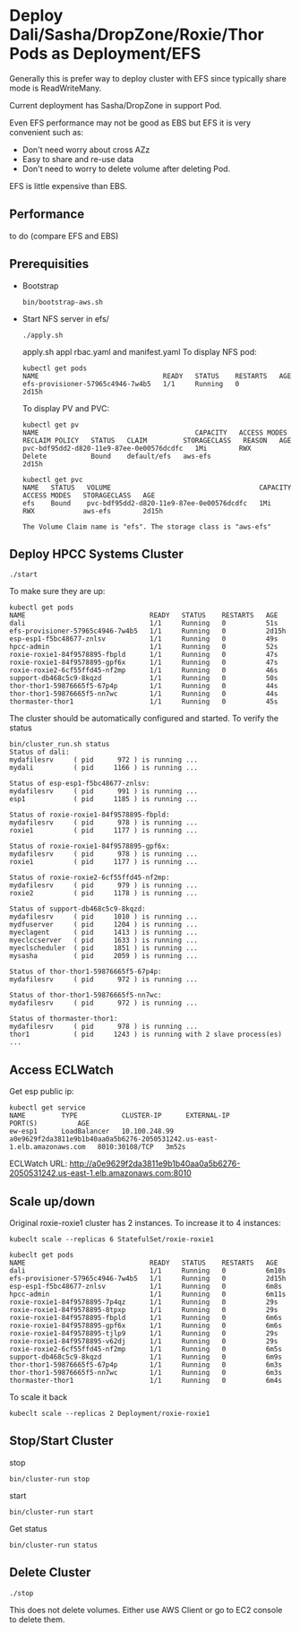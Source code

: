 # Deploy Dali/Sasha/DropZone/Roxie/Thor Pods as Deployment/EFS

Generally this is prefer way to deploy cluster with EFS since typically share mode is ReadWriteMany.

Current deployment has Sasha/DropZone in support Pod.

Even EFS performance may not be good as EBS but EFS it is very convenient such as:
- Don't need worry about cross AZz
- Easy to share and re-use data
- Don't need to worry to delete volume after deleting Pod. 

EFS is little expensive than EBS.

## Performance
to do (compare EFS and EBS)

## Prerequisities
- Bootstrap
  ```console
  bin/bootstrap-aws.sh
  ```
- Start NFS server
  in efs/
  ```console
  ./apply.sh
  ```
  apply.sh appl rbac.yaml and manifest.yaml
  To display NFS pod:
  ```console
  kubectl get pods
  NAME                               READY   STATUS    RESTARTS   AGE
  efs-provisioner-57965c4946-7w4b5   1/1     Running   0          2d15h
  ```
  To display PV and PVC:
  ```console
  kubectl get pv
  NAME                                       CAPACITY   ACCESS MODES   RECLAIM POLICY   STATUS   CLAIM         STORAGECLASS   REASON   AGE
  pvc-bdf95dd2-d820-11e9-87ee-0e00576dcdfc   1Mi        RWX            Delete           Bound    default/efs   aws-efs                 2d15h

  kubectl get pvc
  NAME   STATUS   VOLUME                                     CAPACITY   ACCESS MODES   STORAGECLASS   AGE
  efs    Bound    pvc-bdf95dd2-d820-11e9-87ee-0e00576dcdfc   1Mi        RWX            aws-efs        2d15h

  The Volume Claim name is "efs". The storage class is "aws-efs"

## Deploy HPCC Systems Cluster
```console
./start
```
To make sure they are up:
```console
kubectl get pods
NAME                               READY   STATUS    RESTARTS   AGE
dali                               1/1     Running   0          51s
efs-provisioner-57965c4946-7w4b5   1/1     Running   0          2d15h
esp-esp1-f5bc48677-znlsv           1/1     Running   0          49s
hpcc-admin                         1/1     Running   0          52s
roxie-roxie1-84f9578895-fbpld      1/1     Running   0          47s
roxie-roxie1-84f9578895-gpf6x      1/1     Running   0          47s
roxie-roxie2-6cf55ffd45-nf2mp      1/1     Running   0          46s
support-db468c5c9-8kqzd            1/1     Running   0          50s
thor-thor1-59876665f5-67p4p        1/1     Running   0          44s
thor-thor1-59876665f5-nn7wc        1/1     Running   0          44s
thormaster-thor1                   1/1     Running   0          45s
```

The cluster should be automatically configured and started.
To verify the status
```console
bin/cluster_run.sh status
Status of dali:
mydafilesrv     ( pid      972 ) is running ...
mydali          ( pid     1166 ) is running ...

Status of esp-esp1-f5bc48677-znlsv:
mydafilesrv     ( pid      991 ) is running ...
esp1            ( pid     1185 ) is running ...

Status of roxie-roxie1-84f9578895-fbpld:
mydafilesrv     ( pid      978 ) is running ...
roxie1          ( pid     1177 ) is running ...

Status of roxie-roxie1-84f9578895-gpf6x:
mydafilesrv     ( pid      978 ) is running ...
roxie1          ( pid     1177 ) is running ...

Status of roxie-roxie2-6cf55ffd45-nf2mp:
mydafilesrv     ( pid      979 ) is running ...
roxie2          ( pid     1178 ) is running ...

Status of support-db468c5c9-8kqzd:
mydafilesrv     ( pid     1010 ) is running ...
mydfuserver     ( pid     1204 ) is running ...
myeclagent      ( pid     1413 ) is running ...
myeclccserver   ( pid     1633 ) is running ...
myeclscheduler  ( pid     1851 ) is running ...
mysasha         ( pid     2059 ) is running ...

Status of thor-thor1-59876665f5-67p4p:
mydafilesrv     ( pid      972 ) is running ...

Status of thor-thor1-59876665f5-nn7wc:
mydafilesrv     ( pid      972 ) is running ...

Status of thormaster-thor1:
mydafilesrv     ( pid      978 ) is running ...
thor1           ( pid     1243 ) is running with 2 slave process(es) ...

```


## Access ECLWatch
Get esp public ip:
```console
kubectl get service
NAME         TYPE           CLUSTER-IP      EXTERNAL-IP                                                               PORT(S)          AGE
ew-esp1      LoadBalancer   10.100.248.99   a0e9629f2da3811e9b1b40aa0a5b6276-2050531242.us-east-1.elb.amazonaws.com   8010:30108/TCP   3m52s

```
ECLWatch URL: http://a0e9629f2da3811e9b1b40aa0a5b6276-2050531242.us-east-1.elb.amazonaws.com:8010

## Scale up/down
Original roxie-roxie1 cluster has 2 instances. To increase it to 4 instances:
```console
kubeclt scale --replicas 6 StatefulSet/roxie-roxie1

kubeclt get pods
NAME                               READY   STATUS    RESTARTS   AGE
dali                               1/1     Running   0          6m10s
efs-provisioner-57965c4946-7w4b5   1/1     Running   0          2d15h
esp-esp1-f5bc48677-znlsv           1/1     Running   0          6m8s
hpcc-admin                         1/1     Running   0          6m11s
roxie-roxie1-84f9578895-7p4qz      1/1     Running   0          29s
roxie-roxie1-84f9578895-8tpxp      1/1     Running   0          29s
roxie-roxie1-84f9578895-fbpld      1/1     Running   0          6m6s
roxie-roxie1-84f9578895-gpf6x      1/1     Running   0          6m6s
roxie-roxie1-84f9578895-tjlp9      1/1     Running   0          29s
roxie-roxie1-84f9578895-v62dj      1/1     Running   0          29s
roxie-roxie2-6cf55ffd45-nf2mp      1/1     Running   0          6m5s
support-db468c5c9-8kqzd            1/1     Running   0          6m9s
thor-thor1-59876665f5-67p4p        1/1     Running   0          6m3s
thor-thor1-59876665f5-nn7wc        1/1     Running   0          6m3s
thormaster-thor1                   1/1     Running   0          6m4s

```
To scale it back
```console
kubeclt scale --replicas 2 Deployment/roxie-roxie1
```


## Stop/Start Cluster
stop
```console
bin/cluster-run stop
```
start
```console
bin/cluster-run start
```

Get status
```console
bin/cluster-run status

```

## Delete Cluster ###
```console
./stop
```
This does not delete volumes. Either use AWS Client or go to EC2 console to delete them.


